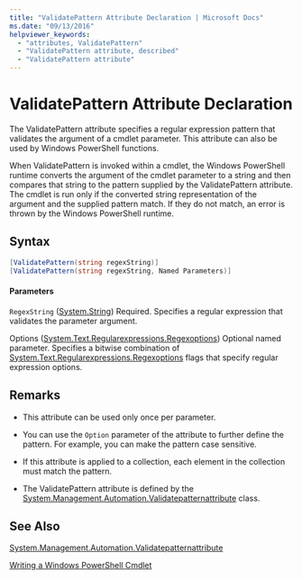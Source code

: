 ```yaml
---
title: "ValidatePattern Attribute Declaration | Microsoft Docs"
ms.date: "09/13/2016"
helpviewer_keywords:
  - "attributes, ValidatePattern"
  - "ValidatePattern attribute, described"
  - "ValidatePattern attribute"
---
```

# ValidatePattern Attribute Declaration

The ValidatePattern attribute specifies a regular expression pattern that validates the argument of a cmdlet parameter. This attribute can also be used by Windows PowerShell functions.

When ValidatePattern is invoked within a cmdlet, the Windows PowerShell runtime converts the argument of the cmdlet parameter to a string and then compares that string to the pattern supplied by the ValidatePattern attribute. The cmdlet is run only if the converted string representation of the argument and the supplied pattern match. If they do not match, an error is thrown by the Windows PowerShell runtime.

## Syntax

```csharp
[ValidatePattern(string regexString)]
[ValidatePattern(string regexString, Named Parameters)]
```

#### Parameters

`RegexString` ([System.String](/dotnet/api/System.String))
Required. Specifies a regular expression that validates the parameter argument.

Options ([System.Text.Regularexpressions.Regexoptions](/dotnet/api/System.Text.RegularExpressions.RegexOptions))
Optional named parameter. Specifies a bitwise combination of [System.Text.Regularexpressions.Regexoptions](/dotnet/api/System.Text.RegularExpressions.RegexOptions) flags that specify regular expression options.

## Remarks

- This attribute can be used only once per parameter.

- You can use the `Option` parameter of the attribute to further define the pattern. For example, you can make the pattern case sensitive.

- If this attribute is applied to a collection, each element in the collection must match the pattern.

- The ValidatePattern attribute is defined by the [System.Management.Automation.Validatepatternattribute](/dotnet/api/System.Management.Automation.ValidatePatternAttribute) class.

## See Also

[System.Management.Automation.Validatepatternattribute](/dotnet/api/System.Management.Automation.ValidatePatternAttribute)

[Writing a Windows PowerShell Cmdlet](./writing-a-windows-powershell-cmdlet.md)
